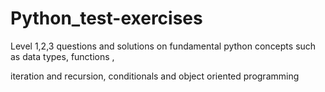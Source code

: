 # Python_test-exercises

Level 1,2,3 questions and solutions on fundamental python concepts such as data types, functions , 

iteration and recursion, conditionals and object oriented programming
